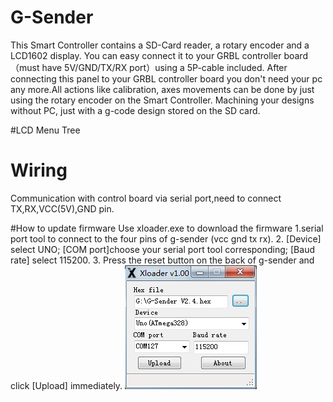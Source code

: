 # G-Sender
This Smart Controller contains a SD-Card reader, a rotary encoder and a LCD1602 display. You can easy connect it to your GRBL controller board（must have  5V/GND/TX/RX port）using a 5P-cable included.   After connecting this panel to your GRBL controller board you don't need your pc any more.All actions like calibration, axes movements can be done by just using the rotary encoder on the Smart Controller. Machining your designs without PC, just with a g-code design stored on the SD card.

#LCD Menu Tree


# Wiring
Communication with control board via serial port,need to connect TX,RX,VCC(5V),GND pin.



#How to update firmware
Use xloader.exe to download the firmware
1.serial port tool to connect to the four pins of g-sender (vcc gnd tx rx).
2. [Device] select UNO;  [COM port]choose your serial port tool corresponding; [Baud rate] select 115200.
3. Press the reset button on the back of g-sender and click [Upload] immediately.
![image](https://github.com/LEKN-TECH/G-Sender/blob/master/images/Xloader.JPG)

